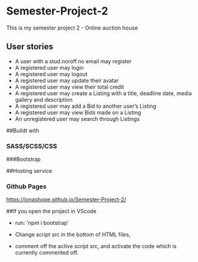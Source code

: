 # Semester-Project-2
This is my semester project 2 - Online auction house

## User stories
* A user with a stud.noroff.no email may register
* A registered user may login
* A registered user may logout
* A registered user may update their avatar
* A registered user may view their total credit
* A registered user may create a Listing with a title, deadline date, media gallery and description
* A registered user may add a Bid to another user’s Listing
* A registered user may view Bids made on a Listing
* An unregistered user may search through Listings

##Buildt with

### SASS/SCSS/CSS

###Bootstrap 

##Hosting service

### Github Pages
https://jonashope.github.io/Semester-Project-2/

##If you open the project in VScode

* run: 'npm i bootstrap'

* Change script src in the bottom of HTML files, 
* comment off the active script src, and activate the code which is currently commented off.
